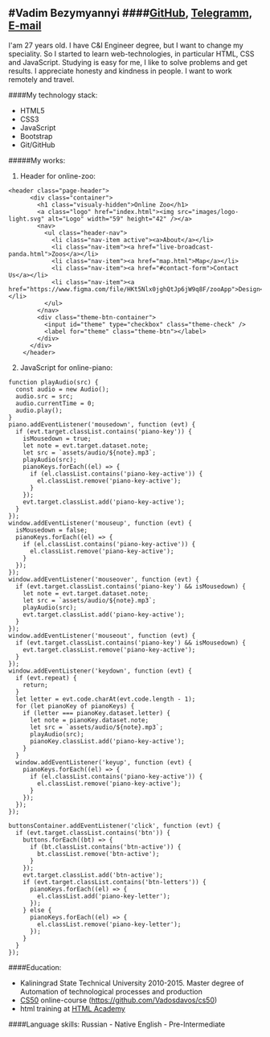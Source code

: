 #Vadim Bezymyannyi
####[GitHub](https://github.com/Vadosdavos), [Telegramm](https://t.me/inemidavos), [E-mail](bezbvap@gmail.com)
---
I'am 27 years old. I have C&I Engineer degree, but I want to change my speciality. So I started to learn web-technologies, in particular HTML, CSS and JavaScript. Studying is easy for me, I like to solve problems and get results. I appreciate honesty and kindness in people. I want to work remotely and travel.

####My technology stack: 
* HTML5
* CSS3
* JavaScript
* Bootstrap 
* Git/GitHub

#####My works: 

1. Header for online-zoo:
```
<header class="page-header">
      <div class="container">
        <h1 class="visualy-hidden">Online Zoo</h1>
        <a class="logo" href="index.html"><img src="images/logo-light.svg" alt="Logo" width="59" height="42" /></a>
        <nav>
          <ul class="header-nav">
            <li class="nav-item active"><a>About</a></li>
            <li class="nav-item"><a href="live-broadcast-panda.html">Zoos</a></li>
            <li class="nav-item"><a href="map.html">Map</a></li>
            <li class="nav-item"><a href="#contact-form">Contact Us</a></li>
            <li class="nav-item"><a href="https://www.figma.com/file/HKt5Nlx0jghQtJp6jW9q8F/zooApp">Design</a></li>
          </ul>
        </nav>
        <div class="theme-btn-container">
          <input id="theme" type="checkbox" class="theme-check" />
          <label for="theme" class="theme-btn"></label>
        </div>
      </div>
    </header>
```
2. JavaScript for online-piano:

```
function playAudio(src) {
  const audio = new Audio();
  audio.src = src;
  audio.currentTime = 0;
  audio.play();
}
piano.addEventListener('mousedown', function (evt) {
  if (evt.target.classList.contains('piano-key')) {
    isMousedown = true;
    let note = evt.target.dataset.note;
    let src = `assets/audio/${note}.mp3`;
    playAudio(src);
    pianoKeys.forEach((el) => {
      if (el.classList.contains('piano-key-active')) {
        el.classList.remove('piano-key-active');
      }
    });
    evt.target.classList.add('piano-key-active');
  }
});
window.addEventListener('mouseup', function (evt) {
  isMousedown = false;
  pianoKeys.forEach((el) => {
    if (el.classList.contains('piano-key-active')) {
      el.classList.remove('piano-key-active');
    }
  });
});
window.addEventListener('mouseover', function (evt) {
  if (evt.target.classList.contains('piano-key') && isMousedown) {
    let note = evt.target.dataset.note;
    let src = `assets/audio/${note}.mp3`;
    playAudio(src);
    evt.target.classList.add('piano-key-active');
  }
});
window.addEventListener('mouseout', function (evt) {
  if (evt.target.classList.contains('piano-key') && isMousedown) {
    evt.target.classList.remove('piano-key-active');
  }
});
window.addEventListener('keydown', function (evt) {
  if (evt.repeat) {
    return;
  }
  let letter = evt.code.charAt(evt.code.length - 1);
  for (let pianoKey of pianoKeys) {
    if (letter === pianoKey.dataset.letter) {
      let note = pianoKey.dataset.note;
      let src = `assets/audio/${note}.mp3`;
      playAudio(src);
      pianoKey.classList.add('piano-key-active');
    }
  }
  window.addEventListener('keyup', function (evt) {
    pianoKeys.forEach((el) => {
      if (el.classList.contains('piano-key-active')) {
        el.classList.remove('piano-key-active');
      }
    });
  });
});

buttonsContainer.addEventListener('click', function (evt) {
  if (evt.target.classList.contains('btn')) {
    buttons.forEach((bt) => {
      if (bt.classList.contains('btn-active')) {
        bt.classList.remove('btn-active');
      }
    });
    evt.target.classList.add('btn-active');
    if (evt.target.classList.contains('btn-letters')) {
      pianoKeys.forEach((el) => {
        el.classList.add('piano-key-letter');
      });
    } else {
      pianoKeys.forEach((el) => {
        el.classList.remove('piano-key-letter');
      });
    }
  }
});
```

####Education: 

* Kaliningrad State Technical University 2010-2015. Master degree of Automation of technological processes and production
* [CS50](https://cs50.harvard.edu/) online-course (https://github.com/Vadosdavos/cs50)
* html training at [HTML Academy](https://htmlacademy.ru/)

####Language skills:
Russian - Native
English - Pre-Intermediate
